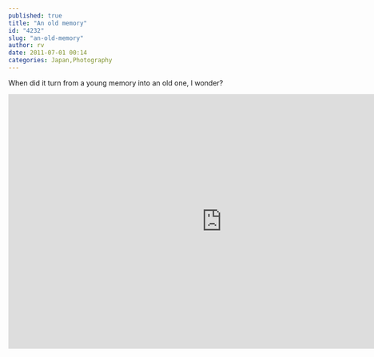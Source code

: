 ```yaml
---
published: true
title: "An old memory"
id: "4232"
slug: "an-old-memory"
author: rv
date: 2011-07-01 00:14
categories: Japan,Photography
---
```

When did it turn from a young memory into an old one, I wonder?

<iframe width="853" height="510" src="https://www.youtube.com/embed/sBPmx0IVub8?hd=1" frameborder="0" allowfullscreen></iframe>